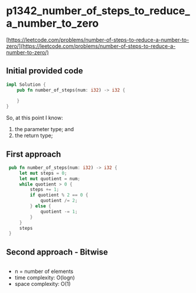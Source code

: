 # p1342_number_of_steps_to_reduce_a_number_to_zero
[https://leetcode.com/problems/number-of-steps-to-reduce-a-number-to-zero/](https://leetcode.com/problems/number-of-steps-to-reduce-a-number-to-zero/)

## Initial provided code
```Rust
impl Solution {
    pub fn number_of_steps(num: i32) -> i32 {
        
    }
}
```

So, at this point I know:
1. the parameter type; and
2. the return type;

## First approach

```Rust
 pub fn number_of_steps(num: i32) -> i32 {
     let mut steps = 0;
     let mut quotient = num;
     while quotient > 0 {
         steps += 1;
         if quotient % 2 == 0 {
             quotient /= 2;
         } else {
             quotient -= 1;
         }
     }
     steps
 }

```

## Second approach - Bitwise

```Rust

```

- n = number of elements
- time complexity: O(logn)
- space complexity: O(1)